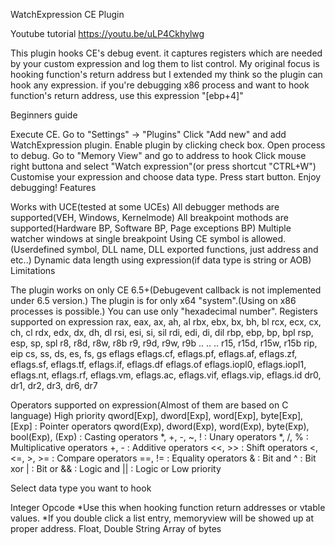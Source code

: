 WatchExpression CE Plugin

Youtube tutorial
https://youtu.be/uLP4Ckhylwg

This plugin hooks CE's debug event. it captures registers which are needed by your custom
expression and log them to list control. My original focus is hooking function's return
address but I extended my think so the plugin can hook any expression. if you're debugging
x86 process and want to hook function's return address, use this expression "[ebp+4]"

Beginners guide

Execute CE.
Go to "Settings" -> "Plugins"
Click "Add new" and add WatchExpression plugin.
Enable plugin by clicking check box.
Open process to debug.
Go to "Memory View" and go to address to hook
Click mouse right buttona and select "Watch expression"(or press shortcut "CTRL+W")
Customise your expression and choose data type.
Press start button.
Enjoy debugging!
Features

Works with UCE(tested at some UCEs)
All debugger methods are supported(VEH, Windows, Kernelmode)
All breakpoint mothods are supported(Hardware BP, Software BP, Page exceptions BP)
Multiple watcher windows at single breakpoint
Using CE symbol is allowed.(Userdefined symbol, DLL name, DLL exported functions, just address and etc..)
Dynamic data length using expression(if data type is string or AOB)
Limitations

The plugin works on only CE 6.5+(Debugevent callback is not implemented under 6.5 version.)
The plugin is for only x64 "system".(Using on x86 processes is possible.)
You can use only "hexadecimal number".
Registers supported on expression
rax, eax, ax, ah, al
rbx, ebx, bx, bh, bl
rcx, ecx, cx, ch, cl
rdx, edx, dx, dh, dl
rsi, esi, si, sil
rdi, edi, di, dil
rbp, ebp, bp, bpl
rsp, esp, sp, spl
r8, r8d, r8w, r8b
r9, r9d, r9w, r9b
..
..
..
r15, r15d, r15w, r15b
rip, eip
cs, ss, ds, es, fs, gs
eflags
eflags.cf, eflags.pf, eflags.af, eflags.zf, eflags.sf, eflags.tf, eflags.if, eflags.df eflags.of
eflags.iopl0, eflags.iopl1, eflags.nt, eflags.rf, eflags.vm, eflags.ac, eflags.vif, eflags.vip, eflags.id
dr0, dr1, dr2, dr3, dr6, dr7

Operators supported on expression(Almost of them are based on C language)
High priority
qword[Exp], dword[Exp], word[Exp], byte[Exp], [Exp]	: Pointer operators
qword(Exp), dword(Exp), word(Exp), byte(Exp), bool(Exp), (Exp)	: Casting operators
*, +, -, ~, !	: Unary operators
*, /, %	: Multiplicative operators
+, -	: Additive operators
<<, >>	: Shift operators
<, <=, >, >=	: Compare operators
==, !=	: Equality operators
& : Bit and
^ : Bit xor
| : Bit or
&& : Logic and
|| : Logic or
Low priority

Select data type you want to hook

Integer
Opcode	*Use this when hooking function return addresses or vtable values.
*If you double click a list entry, memoryview will be showed up at proper address.
Float, Double
String
Array of bytes
